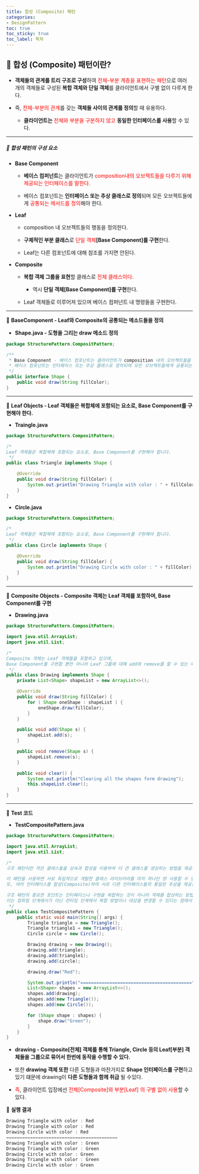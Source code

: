```yaml
---
title: 합성 (Composite) 패턴
categories:
- DesignPattern
toc: true
toc_sticky: true
toc_label: 목차
---
```


## 🔗 합성 (Composite) 패턴이란?

* **객체들의 관계를 트리 구조로 구성**하여 <span style="color:red;">전체-부분 계층을 표현하는 패턴</span>으로 여러 개의 객체들로 구성된 **복합 객체와 단일 객체**를 클라이언트에서 구별 없이 다루게 한다.



* 즉, <span style="color:red;">전체-부분의 관계</span>를 갖는 **객체들 사이의 관계를 정의**할 때 유용하다.
  * **클라이언트는** <span style="color:red;">전체와 부분을 구분하지 않고</span> **동일한 인터페이스를 사용**할 수 있다.




<hr>


##### 💎 합성 패턴의 구성 요소

* **Base Component**

  * **베이스 컴퍼넌트**는 클라이언트가 <span style="color:red;">composition내의 오브젝트들을 다루기 위해 제공되는 인터페이스를 말한다.</span>

  

  * 베이스 컴포넌트는 **인터페이스 또는 추상 클래스로 정의**되며 모든 오브젝트들에게 <span style="color:red;">공통되는 메서드를 정의</span>해야 한다.

* **Leaf**

  * composition 내 오브젝트들의 행동을 정의한다.

  

  * **구체적인 부분 클래스**로 <span style="color:red">단일 객체</span>**[Base Component]를 구현**한다.

  

  * Leaf는 다른 컴포넌트에 대해 참조를 가지면 안된다.

    

* **Composite**

  * **복합 객체 그룹을 표현**할 클래스로 <span style="color:red;">전체 클래스이다.</span>
    * 역시 **단일 객체[Base Component]를 구현**한다.

  

  * Leaf 객체들로 이루어져 있으며 베이스 컴퍼넌트 내 명령들을 구현한다.



<hr>



💎 **BaseComponent - Leaf와 Composite의 공통되는 메소드들을 정의**



* **Shape.java - 도형을 그리는 draw 메소드 정의**

```java
package StructurePattern.CompositPattern;

/**
 * Base Component - 베이스 컴포넌트는 클라이언트가 composition 내의 오브젝트들을 다루기 위해 제공되는 인터페이스를 말합니다.
 * 베이스 컴포넌트는 인터페이스 또는 추상 클래스로 정의되며 모든 오브젝트들에게 공통되는 메소드를 정의해야 합니다.
 */
public interface Shape {
    public void draw(String fillColor);
}

```



<hr>



💎 **Leaf Objects - Leaf 객체들은 복합체에 포함되는 요소로, Base Component를 구현해야 한다.**



* **Traingle.java**

```java
package StructurePattern.CompositPattern;

/*
Leaf 객체들은 복합체에 포함되는 요소로, Base Component를 구현해야 합니다.
 */
public class Triangle implements Shape {

    @Override
    public void draw(String fillColor) {
        System.out.println("Drawing Triangle with color : " + fillColor);
    }
}
```



* **Circle.java**

```java
package StructurePattern.CompositPattern;

/*
Leaf 객체들은 복합체에 포함되는 요소로, Base Component를 구현해야 합니다.
 */
public class Circle implements Shape {

    @Override
    public void draw(String fillColor) {
        System.out.println("Drawing Circle with color : " + fillColor);
    }
}
```



<hr>



💎 **Composite Objects - Composite 객체는 Leaf 객체를 포함하며, Base Component를 구현**

* **Drawing.java**

```java
package StructurePattern.CompositPattern;

import java.util.ArrayList;
import java.util.List;

/*
Composite 객체는 Leaf 객체들을 포함하고 있으며,
Base Component를 구현할 뿐만 아니라 Leaf 그룹에 대해 add와 remove를 할 수 있는 메소드들을 클라이언트에게 제공합니다.
 */
public class Drawing implements Shape {
    private List<Shape> shapeList = new ArrayList<>();

    @Override
    public void draw(String fillColor) {
        for ( Shape oneShape : shapeList ) {
            oneShape.draw(fillColor);
        }
    }

    public void add(Shape s) {
        shapeList.add(s);
    }

    public void remove(Shape s) {
        shapeList.remove(s);
    }

    public void clear() {
        System.out.println("Clearing all the shapes form drawing");
        this.shapeList.clear();
    }
}
```



<hr>



💎 **Test 코드**

* **TestCompositePattern.java**

```java
package StructurePattern.CompositPattern;

import java.util.ArrayList;
import java.util.List;

/*
구조 패턴이란 작은 클래스들을 상속과 합성을 이용하여 더 큰 클래스를 생성하는 방법을 제공하는 패턴입니다.

이 패턴을 사용하면 서로 독립적으로 개발한 클래스 라이브러리를 마치 하나인 양 사용할 수 있습니다.
또, 여러 인터페이스를 합성(Composite)하여 서로 다른 인터페이스들의 통일된 추상을 제공합니다.

구조 패턴의 중요한 포인트는 인터페이스나 구현을 복합하는 것이 아니라 객체를 합성하는 방법을 제공한다는 것입니다.
이는 컴파일 단계에서가 아닌 런타임 단계에서 복합 방법이나 대상을 변경할 수 있다는 점에서 유연성을 갖습니다.
 */
public class TestCompositePattern {
    public static void main(String[] args) {
        Triangle triangle = new Triangle();
        Triangle triangle1 = new Triangle();
        Circle circle = new Circle();

        Drawing drawing = new Drawing();
        drawing.add(triangle);
        drawing.add(triangle1);
        drawing.add(circle);

        drawing.draw("Red");

        System.out.println("==========================================");
        List<Shape> shapes = new ArrayList<>();
        shapes.add(drawing);
        shapes.add(new Triangle());
        shapes.add(new Circle());

        for (Shape shape : shapes) {
            shape.draw("Green");
        }
    }
}
```

* **drawing - Composite[전체] 객체를 통해 Triangle, Circle 등의 Leaf[부분] 객체들을 그룹으로 묶어서 한번에 동작을 수행할 수 있다.**



* 또한 **drawing 객체 또한** 다른 도형들과 마찬가지로 **Shape 인터페이스를 구현**하고 있기 떄문에 drawing이 **다른 도형들과 함께 취급** 될 수있다.



* <span style="color:red;">즉</span>, 클라이언트 입장에선 <span style="color:red;">전체[Composite]와 부분[Leaf] 의 구별 없이 사용</span>할 수 있다.



💎 **실행 결과**

```java
Drawing Triangle with color : Red
Drawing Triangle with color : Red
Drawing Circle with color : Red
==========================================
Drawing Triangle with color : Green
Drawing Triangle with color : Green
Drawing Circle with color : Green
Drawing Triangle with color : Green
Drawing Circle with color : Green
```

